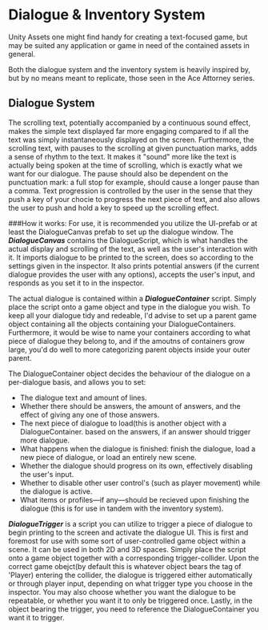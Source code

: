 # Dialogue & Inventory System
Unity Assets one might find handy for creating a text-focused game, but may be suited any application or game in need of the contained assets in general.

Both the dialogue system and the inventory system is heavily inspired by, but by no means meant to replicate, those seen in the Ace Attorney series.

## Dialogue System
The scrolling text, potentially accompanied by a continuous sound effect, makes the simple text displayed far more engaging compared to if all the text was simply instantaneously displayed on the screen. Furthermore, the scrolling text, with pauses to the scrolling at given punctuation marks, adds a sense of rhythm to the text. It makes it "sound" more like the text is actually being spoken at the time of scrolling, which is exactly what we want for our dialogue. The pause should also be dependent on the punctuation mark: a full stop for example, should cause a longer pause than a comma. Text progression is controlled by the user in the sense that they push a key of your chocie to progress the next piece of text, and also allows the user to push and hold a key to speed up the scrolling effect.

###How it works:
For use, it is recommended you utilize the UI-prefab or at least the DialogueCanvas prefab to set up the dialogue window.
The **_DialogueCanvas_** contains the DialogueScript, which is what handles the actual display and scrolling of the text, as well as the user's interaction with it. It imports dialogue to be printed to the screen, does so according to the settings given in the inspector. It also prints potential answers (if the current dialogue provides the user with any options), accepts the user's input, and responds as you set it to in the inspector.

The actual dialogue is contained within a **_DialogueContainer_** script. Simply place the script onto a game object and type in the dialogue you wish. To keep all your dialogue tidy and redeable, I'd advise to set up a parent game object containing all the objects containing your DialogueContainers. Furthermore, it would be wise to name your containers according to what piece of dialogue they belong to, and if the amoutns of containers grow large, you'd do well to more categorizing parent objects inside your outer parent.

The DialogueContainer object decides the behaviour of the dialogue on a per-dialogue basis, and allows you to set:
* The dialogue text and amount of lines.
* Whether there should be answers, the amount of answers, and the effect of giving any one of those answers.
* The next piece of dialogue to load(this is another object with a DialogueContainer. based on the answers, if an answer should trigger more dialogue.
* What happens when the dialogue is finished: finish the dialogue, load a new piece of dialogue, or load an entirely new scene.
* Whether the dialogue should progress on its own, effectively disabling the user's input.
* Whether to disable other user control's (such as player movement) while the dialogue is active.
* What items or profiles—if any—should be recieved upon finishing the dialogue (this is for use in tandem with the inventory system).

**_DialogueTrigger_** is a script you can utilize to trigger a piece of dialogue to begin printing to the screen and activate the dialogue UI. This is first and foremost for use with some sort of user-controlled game object within a scene. It can be used in both 2D and 3D spaces. Simply place the script onto a game object together with a corresponding trigger-collider. Upon the correct game obejct(by default this is whatever object bears the tag of 'Player) entering the collider, the dialogue is triggered either automatically or through player input, depending on what trigger type you choose in the inspector. You may also choose whether you want the dialogue to be repeatable, or whether you want it to only be triggered once. Lastly, in the object bearing the trigger, you need to reference the DialogueContainer you want it to trigger.



